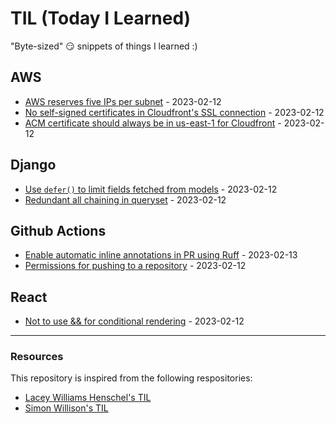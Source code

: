 # TIL (Today I Learned)

"Byte-sized" 😏 snippets of things I learned :)

<!-- index starts -->
## AWS

* [AWS reserves five IPs per subnet](https://github.com/CuriousLearner/til/blob/main/aws/reserving-five-ips-per-subnet.md) - 2023-02-12
* [No self-signed certificates in Cloudfront's SSL connection](https://github.com/CuriousLearner/til/blob/main/aws/no-self-signed-certificate-cloudfront.md) - 2023-02-12
* [ACM certificate should always be in us-east-1 for Cloudfront](https://github.com/CuriousLearner/til/blob/main/aws/acm-cloudfront.md) - 2023-02-12

## Django

* [Use `defer()` to limit fields fetched from models](https://github.com/CuriousLearner/til/blob/main/django/defer-fields-for-performance.md) - 2023-02-12
* [Redundant all chaining in queryset](https://github.com/CuriousLearner/til/blob/main/django/redundant-all-in-queryset.md) - 2023-02-12

## Github Actions

* [Enable automatic inline annotations in PR using Ruff](https://github.com/CuriousLearner/til/blob/main/github-actions/ruff-github-comments.md) - 2023-02-13
* [Permissions for pushing to a repository](https://github.com/CuriousLearner/til/blob/main/github-actions/push-to-repo.md) - 2023-02-12

## React

* [Not to use && for conditional rendering](https://github.com/CuriousLearner/til/blob/main/react/conditional-rendering.md) - 2023-02-12
<!-- index ends -->

* * * * *
### Resources

This repository is inspired from the following respositories:

- [Lacey Williams Henschel's TIL](https://github.com/williln/til)
- [Simon Willison's TIL](https://github.com/simonw/til)
